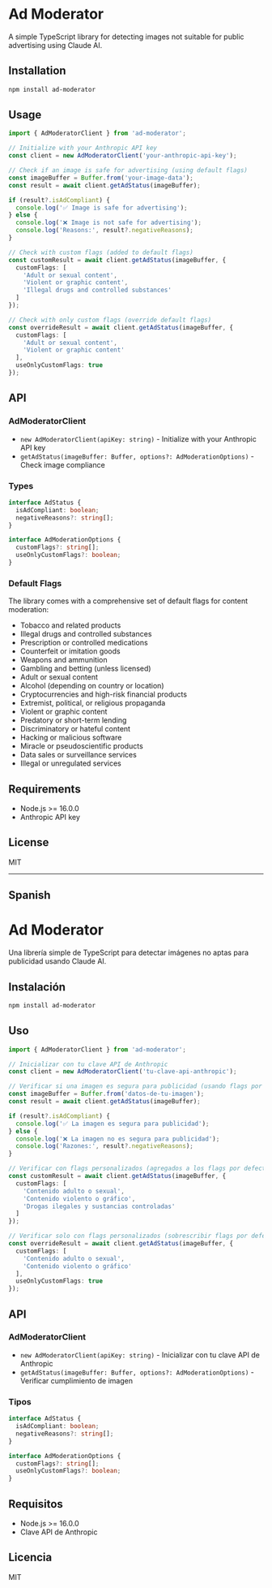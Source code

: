 # Ad Moderator

A simple TypeScript library for detecting images not suitable for public advertising using Claude AI.

## Installation

```bash
npm install ad-moderator
```

## Usage

```typescript
import { AdModeratorClient } from 'ad-moderator';

// Initialize with your Anthropic API key
const client = new AdModeratorClient('your-anthropic-api-key');

// Check if an image is safe for advertising (using default flags)
const imageBuffer = Buffer.from('your-image-data');
const result = await client.getAdStatus(imageBuffer);

if (result?.isAdCompliant) {
  console.log('✅ Image is safe for advertising');
} else {
  console.log('❌ Image is not safe for advertising');
  console.log('Reasons:', result?.negativeReasons);
}

// Check with custom flags (added to default flags)
const customResult = await client.getAdStatus(imageBuffer, {
  customFlags: [
    'Adult or sexual content',
    'Violent or graphic content',
    'Illegal drugs and controlled substances'
  ]
});

// Check with only custom flags (override default flags)
const overrideResult = await client.getAdStatus(imageBuffer, {
  customFlags: [
    'Adult or sexual content',
    'Violent or graphic content'
  ],
  useOnlyCustomFlags: true
});
```

## API

### AdModeratorClient

- `new AdModeratorClient(apiKey: string)` - Initialize with your Anthropic API key
- `getAdStatus(imageBuffer: Buffer, options?: AdModerationOptions)` - Check image compliance

### Types

```typescript
interface AdStatus {
  isAdCompliant: boolean;
  negativeReasons?: string[];
}

interface AdModerationOptions {
  customFlags?: string[];
  useOnlyCustomFlags?: boolean;
}
```

### Default Flags

The library comes with a comprehensive set of default flags for content moderation:

- Tobacco and related products
- Illegal drugs and controlled substances
- Prescription or controlled medications
- Counterfeit or imitation goods
- Weapons and ammunition
- Gambling and betting (unless licensed)
- Adult or sexual content
- Alcohol (depending on country or location)
- Cryptocurrencies and high-risk financial products
- Extremist, political, or religious propaganda
- Violent or graphic content
- Predatory or short-term lending
- Discriminatory or hateful content
- Hacking or malicious software
- Miracle or pseudoscientific products
- Data sales or surveillance services
- Illegal or unregulated services

## Requirements

- Node.js >= 16.0.0
- Anthropic API key

## License

MIT

---

## Spanish

# Ad Moderator

Una librería simple de TypeScript para detectar imágenes no aptas para publicidad usando Claude AI.

## Instalación

```bash
npm install ad-moderator
```

## Uso

```typescript
import { AdModeratorClient } from 'ad-moderator';

// Inicializar con tu clave API de Anthropic
const client = new AdModeratorClient('tu-clave-api-anthropic');

// Verificar si una imagen es segura para publicidad (usando flags por defecto)
const imageBuffer = Buffer.from('datos-de-tu-imagen');
const result = await client.getAdStatus(imageBuffer);

if (result?.isAdCompliant) {
  console.log('✅ La imagen es segura para publicidad');
} else {
  console.log('❌ La imagen no es segura para publicidad');
  console.log('Razones:', result?.negativeReasons);
}

// Verificar con flags personalizados (agregados a los flags por defecto)
const customResult = await client.getAdStatus(imageBuffer, {
  customFlags: [
    'Contenido adulto o sexual',
    'Contenido violento o gráfico',
    'Drogas ilegales y sustancias controladas'
  ]
});

// Verificar solo con flags personalizados (sobrescribir flags por defecto)
const overrideResult = await client.getAdStatus(imageBuffer, {
  customFlags: [
    'Contenido adulto o sexual',
    'Contenido violento o gráfico'
  ],
  useOnlyCustomFlags: true
});
```

## API

### AdModeratorClient

- `new AdModeratorClient(apiKey: string)` - Inicializar con tu clave API de Anthropic
- `getAdStatus(imageBuffer: Buffer, options?: AdModerationOptions)` - Verificar cumplimiento de imagen

### Tipos

```typescript
interface AdStatus {
  isAdCompliant: boolean;
  negativeReasons?: string[];
}

interface AdModerationOptions {
  customFlags?: string[];
  useOnlyCustomFlags?: boolean;
}
```

## Requisitos

- Node.js >= 16.0.0
- Clave API de Anthropic

## Licencia

MIT
